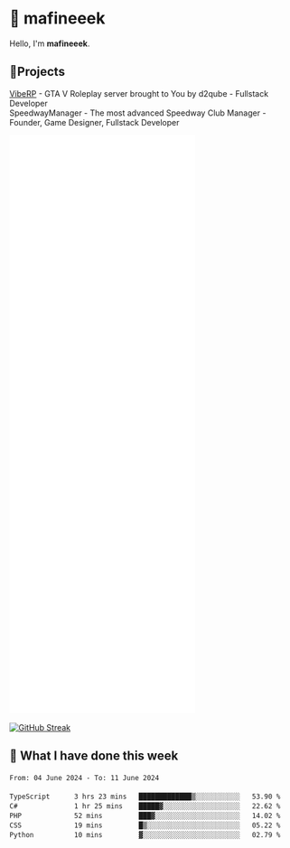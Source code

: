 # 👋 mafineeek
Hello, I'm **mafineeek**.

## 📝Projects

[VibeRP](https://v-rp.pl) - GTA V Roleplay server brought to You by d2qube - Fullstack Developer<br/>
SpeedwayManager - The most advanced Speedway Club Manager - Founder, Game Designer, Fullstack Developer


![](./github-metrics.svg)

[![GitHub Streak](https://streak-stats.demolab.com/?user=mafineeek)](https://git.io/streak-stats)

## 📰 What I have done this week
<!--START_SECTION:waka-->

```txt
From: 04 June 2024 - To: 11 June 2024

TypeScript      3 hrs 23 mins   █████████████▒░░░░░░░░░░░   53.90 %
C#              1 hr 25 mins    █████▓░░░░░░░░░░░░░░░░░░░   22.62 %
PHP             52 mins         ███▓░░░░░░░░░░░░░░░░░░░░░   14.02 %
CSS             19 mins         █▒░░░░░░░░░░░░░░░░░░░░░░░   05.22 %
Python          10 mins         ▓░░░░░░░░░░░░░░░░░░░░░░░░   02.79 %
```

<!--END_SECTION:waka-->
